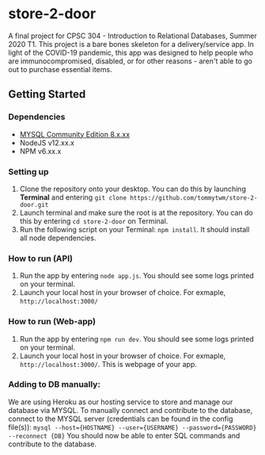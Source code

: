 # store-2-door
A final project for CPSC 304 - Introduction to Relational Databases, Summer 2020 T1. This project is a bare bones skeleton for a delivery/service app. In light of the COVID-19 pandemic, this app was designed to help people who are immunocompromised, disabled, or for other reasons - aren't able to go out to purchase essential items. 

## Getting Started

### Dependencies
- [MYSQL Community Edition 8.x.xx](https://www.mysql.com/products/community/)
- NodeJS v12.xx.x
- NPM v6.xx.x

### Setting up
1. Clone the repository onto your desktop. You can do this by launching **Terminal** and entering `git clone https://github.com/tommytwm/store-2-door.git`
2. Launch terminal and make sure the root is at the repository. You can do this by entering `cd store-2-door` on Terminal.
3. Run the following script on your Terminal: `npm install`. It should install all node dependencies.

### How to run (API)
1. Run the app by entering `node app.js`. You should see some logs printed on your terminal.
2. Launch your local host in your browser of choice. For exmaple, `http://localhost:3000/`

### How to run (Web-app)
1. Run the app by entering `npm run dev`. You should see some logs printed on your terminal.
2. Launch your local host in your browser of choice. For exmaple, `http://localhost:3000/`. This is webpage of your app.

### Adding to DB manually:
We are using Heroku as our hosting service to store and manage our database via MYSQL. To manually connect and contribute to the database, connect to the MYSQL server (credentials can be found in the config file(s)): `mysql --host={HOSTNAME} --user={USERNAME} --password={PASSWORD} --reconnect {DB}`
You should now be able to enter SQL commands and contribute to the database.
